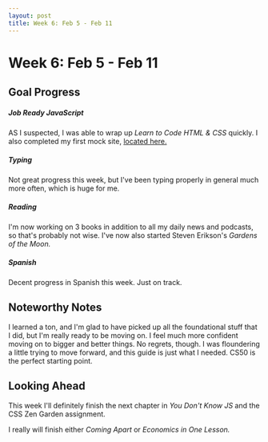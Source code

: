 ```yaml
---
layout: post
title: Week 6: Feb 5 - Feb 11
---
```

# Week 6: Feb 5 - Feb 11

## Goal Progress

##### Job Ready JavaScript
AS I suspected, I was able to wrap up *Learn to Code HTML & CSS* quickly. I also completed my first mock site, [located here.](https://github.com/jakedecourcey/Practice-Site-1)

##### Typing
Not great progress this week, but I've been typing properly in general much more often, which is huge for me.

##### Reading
I'm now working on 3 books in addition to all my daily news and podcasts, so that's probably not wise. I've now also started Steven Erikson's *Gardens of the Moon.*

##### Spanish
Decent progress in Spanish this week. Just on track. 

## Noteworthy Notes
I learned a ton, and I'm glad to have picked up all the foundational stuff that I did, but I'm really ready to be moving on. I feel much more confident moving on to bigger and better things. No regrets, though. I was floundering a little trying to move forward, and this guide is just what I needed. CS50 is the perfect starting point.

## Looking Ahead
This week I'll definitely finish the next chapter in *You Don't Know JS* and the CSS Zen Garden assignment.

I really will finish either *Coming Apart* or *Economics in One Lesson.*
